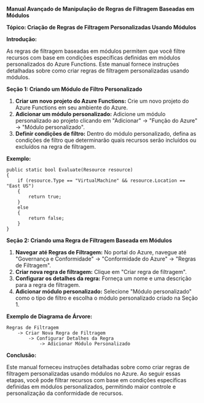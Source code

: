 **Manual Avançado de Manipulação de Regras de Filtragem Baseadas em Módulos**

**Tópico: Criação de Regras de Filtragem Personalizadas Usando Módulos**

**Introdução:**

As regras de filtragem baseadas em módulos permitem que você filtre recursos com base em condições específicas definidas em módulos personalizados do Azure Functions. Este manual fornece instruções detalhadas sobre como criar regras de filtragem personalizadas usando módulos.

**Seção 1: Criando um Módulo de Filtro Personalizado**

1. **Criar um novo projeto do Azure Functions:** Crie um novo projeto do Azure Functions em seu ambiente do Azure.
2. **Adicionar um módulo personalizado:** Adicione um módulo personalizado ao projeto clicando em "Adicionar" -> "Função do Azure" -> "Módulo personalizado".
3. **Definir condições de filtro:** Dentro do módulo personalizado, defina as condições de filtro que determinarão quais recursos serão incluídos ou excluídos na regra de filtragem.

**Exemplo:**

```
public static bool Evaluate(Resource resource)
{
    if (resource.Type == "VirtualMachine" && resource.Location == "East US")
    {
        return true;
    }
    else
    {
        return false;
    }
}
```

**Seção 2: Criando uma Regra de Filtragem Baseada em Módulos**

1. **Navegar até Regras de Filtragem:** No portal do Azure, navegue até "Governança e Conformidade" -> "Conformidade do Azure" -> "Regras de Filtragem".
2. **Criar nova regra de filtragem:** Clique em "Criar regra de filtragem".
3. **Configurar os detalhes da regra:** Forneça um nome e uma descrição para a regra de filtragem.
4. **Adicionar módulo personalizado:** Selecione "Módulo personalizado" como o tipo de filtro e escolha o módulo personalizado criado na Seção 1.

**Exemplo de Diagrama de Árvore:**

```
Regras de Filtragem
    -> Criar Nova Regra de Filtragem
        -> Configurar Detalhes da Regra
            -> Adicionar Módulo Personalizado
```

**Conclusão:**

Este manual forneceu instruções detalhadas sobre como criar regras de filtragem personalizadas usando módulos no Azure. Ao seguir essas etapas, você pode filtrar recursos com base em condições específicas definidas em módulos personalizados, permitindo maior controle e personalização da conformidade de recursos.